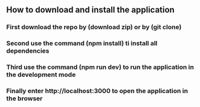 ## How to download and install the application

### First download the repo by (download zip) or by (git clone)

### Second use the command (npm install) ti install all dependencies

### Third use the command (npm run dev) to run the application in the development mode

### Finally enter http://localhost:3000 to open the application in the browser
